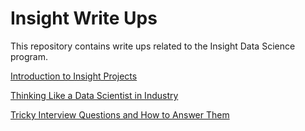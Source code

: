 # Insight Write Ups

This repository contains write ups related to the Insight Data Science program. 

[Introduction to Insight Projects](https://github.com/allenchng/InsightWriting/blob/master/Projects.md)

[Thinking Like a Data Scientist in Industry](https://github.com/allenchng/InsightWriting/blob/master/ThinkingLikeADS.md)

[Tricky Interview Questions and How to Answer Them](https://github.com/allenchng/InsightWriting/blob/master/TrickyInterviewQs.md)
<!--stackedit_data:
eyJoaXN0b3J5IjpbMTQ3Nzk4MzY3NiwtMTY3OTMyMTg4N119
-->